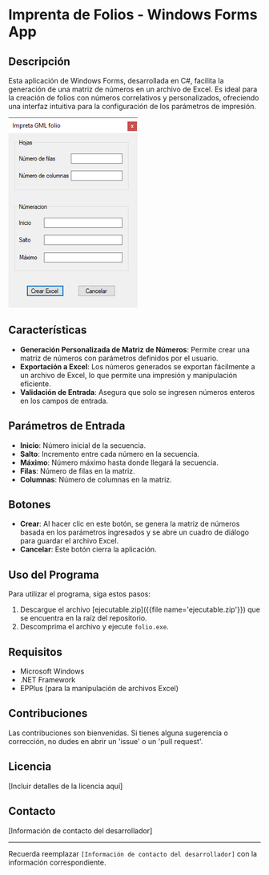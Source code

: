 # Imprenta de Folios - Windows Forms App

## Descripción
Esta aplicación de Windows Forms, desarrollada en C#, facilita la generación de una matriz de números en un archivo de Excel. Es ideal para la creación de folios con números correlativos y personalizados, ofreciendo una interfaz intuitiva para la configuración de los parámetros de impresión.

![Formulario de la Aplicación](img01.png)

## Características
- **Generación Personalizada de Matriz de Números**: Permite crear una matriz de números con parámetros definidos por el usuario.
- **Exportación a Excel**: Los números generados se exportan fácilmente a un archivo de Excel, lo que permite una impresión y manipulación eficiente.
- **Validación de Entrada**: Asegura que solo se ingresen números enteros en los campos de entrada.

## Parámetros de Entrada
- **Inicio**: Número inicial de la secuencia.
- **Salto**: Incremento entre cada número en la secuencia.
- **Máximo**: Número máximo hasta donde llegará la secuencia.
- **Filas**: Número de filas en la matriz.
- **Columnas**: Número de columnas en la matriz.

## Botones
- **Crear**: Al hacer clic en este botón, se genera la matriz de números basada en los parámetros ingresados y se abre un cuadro de diálogo para guardar el archivo Excel.
- **Cancelar**: Este botón cierra la aplicación.

## Uso del Programa
Para utilizar el programa, siga estos pasos:
1. Descargue el archivo [ejecutable.zip]({{file name='ejecutable.zip'}}) que se encuentra en la raíz del repositorio.
2. Descomprima el archivo y ejecute `folio.exe`.

## Requisitos
- Microsoft Windows
- .NET Framework
- EPPlus (para la manipulación de archivos Excel)

## Contribuciones
Las contribuciones son bienvenidas. Si tienes alguna sugerencia o corrección, no dudes en abrir un 'issue' o un 'pull request'.

## Licencia
[Incluir detalles de la licencia aquí]

## Contacto
[Información de contacto del desarrollador]

---

Recuerda reemplazar `[Información de contacto del desarrollador]` con la información correspondiente.
